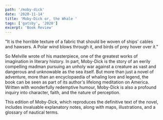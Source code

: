 ```yaml
---
path: '/moby-dick'
date: '2020-11-14'
title: 'Moby-Dick or, the Whale '
tags: ['gatsby', '2020']
excerpt: 'Book Review'
---
```


"It is the horrible texture of a fabric that should be woven of ships' cables and hawsers. A Polar wind blows through it, and birds of prey hover over it."

So Melville wrote of his masterpiece, one of the greatest works of imagination in literary history. In part, Moby-Dick is the story of an eerily compelling madman pursuing an unholy war against a creature as vast and dangerous and unknowable as the sea itself. But more than just a novel of adventure, more than an encyclopaedia of whaling lore and legend, the book can be seen as part of its author's lifelong meditation on America. Written with wonderfully redemptive humour, Moby-Dick is also a profound inquiry into character, faith, and the nature of perception.

This edition of Moby-Dick, which reproduces the definitive text of the novel, includes invaluable explanatory notes, along with maps, illustrations, and a glossary of nautical terms. 
